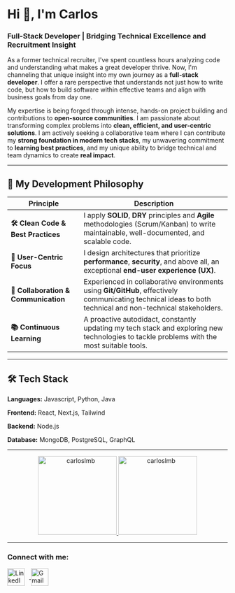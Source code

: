 <h1 align="left">Hi 👋, I'm Carlos</h1>
<h3 align="left">Full-Stack Developer | Bridging Technical Excellence and Recruitment Insight</h3>

As a former technical recruiter, I've spent countless hours analyzing code and understanding what makes a great developer thrive. Now, I'm channeling that unique insight into my own journey as a **full-stack developer**. I offer a rare perspective that understands not just how to write code, but how to build software within effective teams and align with business goals from day one.

My expertise is being forged through intense, hands-on project building and contributions to **open-source communities**. I am passionate about transforming complex problems into **clean, efficient, and user-centric solutions**. I am actively seeking a collaborative team where I can contribute my **strong foundation in modern tech stacks**, my unwavering commitment to **learning best practices**, and my unique ability to bridge technical and team dynamics to create **real impact**.

---

## 🧩 My Development Philosophy

| Principle | Description |
|-----------|-------------|
| **🛠️ Clean Code & Best Practices** | I apply **SOLID**, **DRY** principles and **Agile** methodologies (Scrum/Kanban) to write maintainable, well-documented, and scalable code. |
| **🎯 User-Centric Focus** | I design architectures that prioritize **performance**, **security**, and above all, an exceptional **end-user experience (UX)**. |
| **🤝 Collaboration & Communication** | Experienced in collaborative environments using **Git/GitHub**, effectively communicating technical ideas to both technical and non-technical stakeholders. |
| **📚 Continuous Learning** | A proactive autodidact, constantly updating my tech stack and exploring new technologies to tackle problems with the most suitable tools. |

---

## 🛠️ Tech Stack

**Languages:** Javascript, Python, Java

**Frontend:** React, Next.js, Tailwind 

**Backend:** Node.js

**Database:** MongoDB, PostgreSQL, GraphQL 

---

<p align="center">
<a href="https://github.com/CarlosLmb">
  <img height="180em" src="https://github-readme-stats.vercel.app/api/top-langs?username=carloslmb&show_icons=true&locale=en&layout=compact&theme=algolia&include_all_commits=true&count_private=true" alt="carloslmb" />
  <img height="180em" src="https://github-readme-stats.vercel.app/api?username=carloslmb&show_icons=true&locale=en&theme=algolia&include_all_commits=true&count_private=true" alt="carloslmb" />
</a>
</p>

---


<h3 align="left">Connect with me:</h3>
<p align="left">
  <a href="https://www.linkedin.com/in/carlos-cordero-j/" target="_blank">
    <img align="center" src="https://skillicons.dev/icons?i=linkedin" alt="LinkedIn" height="40" width="40" style="margin-right: 10px;" />
  </a>
  <a href="mailto:chucklmb.dev@gmail.com" style="margin-right: 10px;">
    <img align="center" src="https://skillicons.dev/icons?i=gmail" alt="Gmail" height="40" width="40" />
  </a>
</p>




